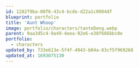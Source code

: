 ```yaml
---
id: 1282f9ba-00f6-43c4-bcde-d22a1c0984df
blueprint: portfolio
title: 'Aunt Whoop'
image: portfolio/characters/tanteDeng.webp
parent: 9aa3d5c4-9a49-4eea-92e6-e38f666bbc0e
portfolio:
  - characters
updated_by: 733e613e-5f4f-4943-b04a-83cf5f969268
updated_at: 1693075130
---
```

